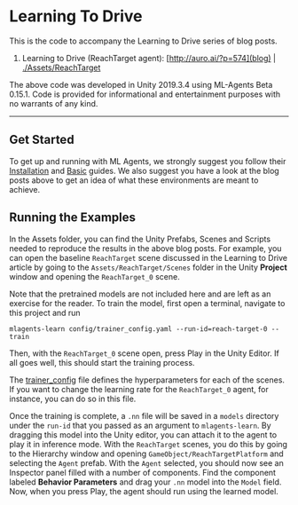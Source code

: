 # Learning To Drive

This is the code to accompany the Learning to Drive series of blog posts.

  1. Learning to Drive (ReachTarget agent): [http://auro.ai/?p=574](blog) | [./Assets/ReachTarget](code)

The above code was developed in Unity 2019.3.4 using ML-Agents Beta 0.15.1. Code is provided for informational and entertainment purposes with no warrants of any kind.

---

## Get Started

To get up and running with ML Agents, we strongly suggest you follow their [Installation](https://github.com/Unity-Technologies/ml-agents/blob/0.15.1/docs/Installation.md) and [Basic](https://github.com/Unity-Technologies/ml-agents/blob/0.15.1/docs/Basic-Guide.md) guides. We also suggest you have a look at the blog posts above to get an idea of what these environments are meant to achieve.


## Running the Examples

In the Assets folder, you can find the Unity Prefabs, Scenes and Scripts needed to reproduce the results in the above blog posts. For example, you can open the baseline `ReachTarget` scene discussed in the Learning to Drive article by going to the `Assets/ReachTarget/Scenes` folder in the Unity **Project** window and opening the `ReachTarget_0` scene.

Note that the pretrained models are not included here and are left as an exercise for the reader. To train the model, first open a terminal, navigate to this project and run

```
mlagents-learn config/trainer_config.yaml --run-id=reach-target-0 --train
```

Then, with the `ReachTarget_0` scene open, press Play in the Unity Editor. If all goes well, this should start the training process.

The [trainer_config](./config/trainer_config.yaml) file defines the hyperparameters for each of the scenes. If you want to change the learning rate for the `ReachTarget_0` agent, for instance, you can do so in this file.

Once the training is complete, a `.nn` file will be saved in a `models` directory under the `run-id` that you passed as an argument to `mlagents-learn`. By dragging this model into the Unity editor, you can attach it to the agent to play it in inference mode. With the `ReachTarget` scenes, you do this by going to the Hierarchy window and opening `GameObject/ReachTargetPlatform` and selecting the `Agent` prefab. With the `Agent` selected, you should now see an Inspector panel filled with a number of components. Find the component labeled **Behavior Parameters** and drag your `.nn` model into the `Model` field. Now, when you press Play, the agent should run using the learned model.
